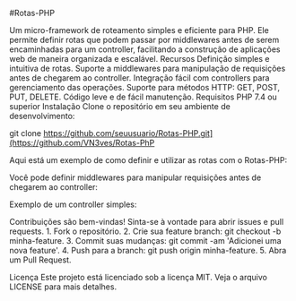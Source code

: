 #Rotas-PHP 

Um micro-framework de roteamento simples e eficiente para PHP. Ele permite definir rotas que podem passar por middlewares antes de serem encaminhadas para um controller, facilitando a construção de aplicações web de maneira organizada e escalável. Recursos Definição simples e intuitiva de rotas. Suporte a middlewares para manipulação de requisições antes de chegarem ao controller. Integração fácil com controllers para gerenciamento das operações. Suporte para métodos HTTP: GET, POST, PUT, DELETE. Código leve e de fácil manutenção. Requisitos PHP 7.4 ou superior Instalação Clone o repositório em seu ambiente de desenvolvimento:

git clone https://github.com/seuusuario/Rotas-PHP.git](https://github.com/VN3ves/Rotas-PhP

Aqui está um exemplo de como definir e utilizar as rotas com o Rotas-PHP:

<?php
use App\Routes\Route;

// Define a rota principal
Route::get('/', 'HomeController@index', ['auth']);

// Rotas de sessão
Route::get('/login', 'AuthController@index');
Route::post('/logon', 'AuthController@logon');
Route::get('/logout', 'AuthController@logout');

?>

Você pode definir middlewares para manipular requisições antes de chegarem ao controller:

<?php

namespace App\Middleware;

class AuthMiddleware
{
    public function handle($request, $next)
    {
        // Verifica se o usuário está autenticado
        if (!isset($_SESSION['user_id'])) {
            header('Location: /login');
            exit();
        }

        return $next($request);
    }
}
?>

Exemplo de um controller simples:

<?php

namespace App\Controllers;

class HomeController
{
    public function index()
    {
        echo 'Bem-vindo ao Rotas-PHP!';
    }
}
?>

Contribuições são bem-vindas! Sinta-se à vontade para abrir issues e pull requests. 1. Fork o repositório. 2. Crie sua feature branch: git checkout -b minha-feature. 3. Commit suas mudanças: git commit -am 'Adicionei uma nova feature'. 4. Push para a branch: git push origin minha-feature. 5. Abra um Pull Request.

Licença Este projeto está licenciado sob a licença MIT. Veja o arquivo LICENSE para mais detalhes.
